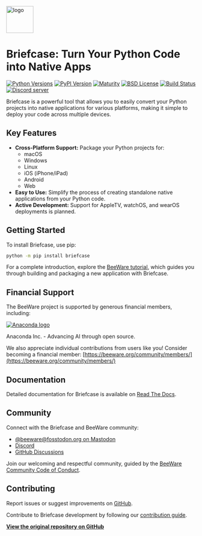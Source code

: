 [<img src="https://beeware.org/project/briefcase/briefcase.png" width="72" alt="logo" />](https://beeware.org/briefcase)

# Briefcase: Turn Your Python Code into Native Apps

[![Python Versions](https://img.shields.io/pypi/pyversions/briefcase.svg)](https://pypi.python.org/pypi/briefcase)
[![PyPI Version](https://img.shields.io/pypi/v/briefcase.svg)](https://pypi.python.org/pypi/briefcase)
[![Maturity](https://img.shields.io/pypi/status/briefcase.svg)](https://pypi.org/project/briefcase)
[![BSD License](https://img.shields.io/pypi/l/briefcase.svg)](https://github.com/beeware/briefcase/blob/main/LICENSE)
[![Build Status](https://github.com/beeware/briefcase/workflows/CI/badge.svg?branch=main)](https://github.com/beeware/briefcase/actions)
[![Discord server](https://img.shields.io/discord/836455665257021440?label=Discord%20Chat&logo=discord&style=plastic)](https://beeware.org/bee/chat/)

Briefcase is a powerful tool that allows you to easily convert your Python projects into native applications for various platforms, making it simple to deploy your code across multiple devices.

## Key Features

*   **Cross-Platform Support:** Package your Python projects for:
    *   macOS
    *   Windows
    *   Linux
    *   iOS (iPhone/iPad)
    *   Android
    *   Web
*   **Easy to Use:** Simplify the process of creating standalone native applications from your Python code.
*   **Active Development:**  Support for AppleTV, watchOS, and wearOS deployments is planned.

## Getting Started

To install Briefcase, use pip:

```bash
python -m pip install briefcase
```

For a complete introduction, explore the [BeeWare tutorial](https://docs.beeware.org), which guides you through building and packaging a new application with Briefcase.

## Financial Support

The BeeWare project is supported by generous financial members, including:

[![Anaconda logo](https://beeware.org/community/members/anaconda/anaconda-large.png)](https://anaconda.com/)

Anaconda Inc. - Advancing AI through open source.

We also appreciate individual contributions from users like you! Consider becoming a financial member: [https://beeware.org/community/members/](https://beeware.org/community/members/)

## Documentation

Detailed documentation for Briefcase is available on [Read The Docs](https://briefcase.readthedocs.io).

## Community

Connect with the Briefcase and BeeWare community:

*   [@beeware@fosstodon.org on Mastodon](https://fosstodon.org/@beeware)
*   [Discord](https://beeware.org/bee/chat/)
*   [GitHub Discussions](https://github.com/beeware/briefcase/discussions)

Join our welcoming and respectful community, guided by the [BeeWare Community Code of Conduct](https://beeware.org/community/behavior/).

## Contributing

Report issues or suggest improvements on [GitHub](https://github.com/beeware/briefcase/issues).

Contribute to Briefcase development by following our [contribution guide](https://briefcase.readthedocs.io/en/latest/how_to/contribute/index.html).

**[View the original repository on GitHub](https://github.com/beeware/briefcase)**